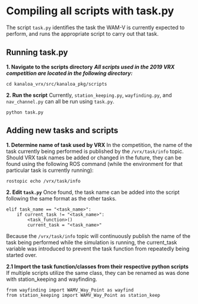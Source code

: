 # Compiling all scripts with task.py
The script `task.py` identifies the task the WAM-V is currently expected to perform, and runs the appropriate script to carry out that task. 

## Running task.py
__1. Navigate to the scripts directory__
***All scripts used in the 2019 VRX competition are located in the following directory:***

	cd kanaloa_vrx/src/kanaloa_pkg/scripts

__2. Run the script__
 Currently, `station_keeping.py`, `wayfinding.py`, and `nav_channel.py` can all be run using `task.py`.

	python task.py

## Adding new tasks and scripts
__1. Determine name of task used by VRX__
In the competition, the name of the task currently being performed is published by the `/vrx/task/info` topic. Should VRX task names be added or changed in the future, they can be found using the following ROS command (while the environment for that particular task is currently running):

	rostopic echo /vrx/task/info

__2. Edit `task.py`__
Once found, the task name can be added into the script following the same format as the other tasks.

	elif task_name == "<task_name>":
		if current_task != "<task_name>":
			<task_function>()
			current_task = "<task_name>"

Because the `/vrx/task/info` topic will continuously publish the name of the task being performed while the simulation is running, the current_task variable was introduced to prevent the task function from repeatedly being started over.

__2.1 Import the task function/classes from their respective python scripts__
If multiple scripts utilize the same class, they can be renamed as was done with station_keeping and wayfinding.

	from wayfinding import WAMV_Way_Point as wayfind
	from station_keeping import WAMV_Way_Point as station_keep
